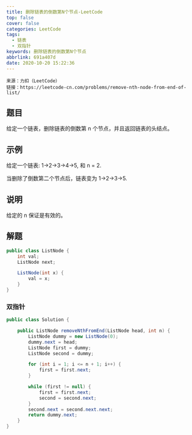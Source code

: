 ```yaml
---
title: 删除链表的倒数第N个节点-LeetCode
top: false
cover: false
categories: LeetCode
tags:
  - 链表
  - 双指针
keywords: 删除链表的倒数第N个节点
abbrlink: 691a407d
date: 2020-10-20 15:22:36
---
```


    来源：力扣（LeetCode）
    链接：https://leetcode-cn.com/problems/remove-nth-node-from-end-of-list/

## 题目
给定一个链表，删除链表的倒数第 n 个节点，并且返回链表的头结点。

## 示例
给定一个链表: 1->2->3->4->5, 和 n = 2.

当删除了倒数第二个节点后，链表变为 1->2->3->5.

## 说明
给定的 n 保证是有效的。

## 解题
```java
public class ListNode {
    int val;
    ListNode next;

    ListNode(int x) {
        val = x;
    }
}
```

### 双指针
```java
public class Solution {

    public ListNode removeNthFromEnd(ListNode head, int n) {
        ListNode dummy = new ListNode(0);
        dummy.next = head;
        ListNode first = dummy;
        ListNode second = dummy;

        for (int i = 1; i <= n + 1; i++) {
            first = first.next;
        }

        while (first != null) {
            first = first.next;
            second = second.next;
        }
        second.next = second.next.next;
        return dummy.next;
    }
}
```